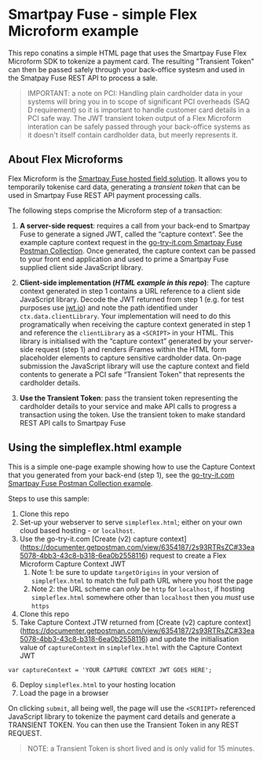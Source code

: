 # Smartpay Fuse - simple Flex Microform example

This repo conatins a simple HTML page that uses the Smartpay Fuse Flex Microform SDK to tokenize a payment card. The resulting "Transient Token" can then be passed safely through your back-office systesm and used in the Smatpay Fuse REST API to process a sale. 

> IMPORTANT: a note on PCI: Handling plain cardholder data in your systems will bring you in to scope of significant PCI overheads (SAQ D requirement) so it is important to handle customer card details in a PCI safe way. The JWT transient token output of a Flex Microform interation can be safely passed through your back-office systems as it doesn't itself contain cardholder data, but meerly represents it. 

## About Flex Microforms
Flex Microform is the [Smartpay Fuse hosted field solution](https://developer.smartpayfuse.barclaycard/barclays/quick-start-guides/hosted-fields.html). It allows you to temporarily tokenise card data, generating a *transient token* that can be used in Smartpay Fuse REST API payment processing calls.

The following steps comprise the Microform step of a transaction:

1. **A server-side request**: requires a call from your back-end to Smartpay Fuse to generate a signed JWT, called the “capture context”. See the example capture context request in the [go-try-it.com Smartpay Fuse Postman Collection](https://documenter.getpostman.com/view/6354187/2s93RTRsZC#33ea5078-4bb3-43c8-b318-6ea0b2558116). Once generated, the capture context can be passed to your front end application and used to prime a Smartpay Fuse supplied client side JavaScript library.  
   
2. **Client-side implementation (*HTML example in this repo*)**: The capture context generated in step 1 contains a URL reference to a client side JavaScript library. Decode the JWT returned from step 1 (e.g. for test purposes use [jwt.io](https://jwt.io/)) and note the path identified under `ctx.data.clientLibrary`. Your implementation will need to do this programatically when receiving the capture context generated in step 1 and reference the `clientLibrary` as a `<SCRIPT>` in your HTML. This library is initialised with the “capture context” generated by your server-side request (step 1) and renders iFrames within the HTML form placeholder elements to capture sensitive cardholder data. On-page submission the JavaScript library will use the capture context and field contents to generate a PCI safe “Transient Token” that represents the cardholder details. 
   
3. **Use the Transient Token**: pass the transient token representing the cardholder details to your service and make API calls to progress a transaction using the token. Use the transient token to make standard REST API calls to Smartpay Fuse 

## Using the simpleflex.html example
This is a simple one-page example showing how to use the Capture Context that you generated from your back-end (step 1), see the [go-try-it.com Smartpay Fuse Postman Collection example](https://documenter.getpostman.com/view/6354187/2s93RTRsZC#33ea5078-4bb3-43c8-b318-6ea0b2558116). 

Steps to use this sample:

1. Clone this repo 
2. Set-up your webserver to serve `simpleflex.html`; either on your own cloud based hosting - or `localhost`.
3. Use the go-try-it.com [Create (v2) capture context] (https://documenter.getpostman.com/view/6354187/2s93RTRsZC#33ea5078-4bb3-43c8-b318-6ea0b2558116) request to create a Flex Microform Capture Context JWT
   1. Note 1: be sure to update `targetOrigins` in your version of `simpleflex.html` to match the full path URL where you host the page
   2. Note 2: the URL scheme can *only* be `http` for `localhost`, if hosting `simpleflex.html` somewhere other than `localhost` then you *must* use `https`
4. Clone this repo
5. Take Capture Context JTW returned from [Create (v2) capture context] (https://documenter.getpostman.com/view/6354187/2s93RTRsZC#33ea5078-4bb3-43c8-b318-6ea0b2558116) and update the initialisation value of `captureContext` in `simpleflex.html` with the Capture Context JWT 
   
```
var captureContext = 'YOUR CAPTURE CONTEXT JWT GOES HERE';
```

6. Deploy `simpleflex.html` to your hosting location
7. Load the page in a browser

On clicking `submit`, all being well, the page will use the `<SCRIIPT>` referenced JavaScript library to tokenize the payment card details and generate a TRANSIENT TOKEN. You can then use the Transient Token in any REST REQUEST.

> NOTE: a Transient Token is short lived and is only valid for 15 minutes. 